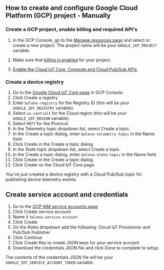 ## How to create and configure Google Cloud Platform (GCP) project - Manually

### Create a GCP project, enable billing and required API's

1. In the GCP Console, go to the [Manage resources page](https://console.cloud.google.com/cloud-resource-manager) and select or create a new project. The project name will be your `GOOGLE_IOT_PROJECT` variable.

2. Make sure that [billing is enabled](https://cloud.google.com/billing/docs/how-to/modify-project) for your project.

3. [Enable the Cloud IoT Core, Compute and Cloud Pub/Sub APIs](https://console.cloud.google.com/flows/enableapi?apiid=cloudiot.googleapis.com,pubsub,compute).

### Create a device registry

1. Go to the [Google Cloud IoT Core page](https://console.cloud.google.com/iot) in GCP Console.
2. Click Create a registry.
3. Enter `balena-registry` for the Registry ID (this will be your `GOOGLE_IOT_REGISTRY` variable).
4. Select `us-central1` for the Cloud region (this will be your `GOOGLE_IOT_REGION` variable).
5. Select `MQTT` for the Protocol.
6. In the Telemetry topic dropdown list, select Create a topic.
7. In the Create a topic dialog, enter `balena-telemetry-topic` in the Name field.
8. Click Create in the Create a topic dialog.
9. In the State topic dropdown list, select Create a topic.
9. In the Create a topic dialog, enter `balena-state-topic` in the Name field.
10. Click Create in the Create a topic dialog.
11. Click Create on the Cloud IoT Core page.

You've just created a device registry with a Cloud Pub/Sub topic for publishing device telemetry events.

## Create service account and credentials

1. Go to the [GCP IAM service accounts page](https://console.cloud.google.com/iam-admin/serviceaccounts)
2. Click Create service account
3. Name it `balena-service-account`
4. Click Create
5. On the Roles dropdown add the following: Cloud IoT Provisioner and Pub/Sub Publisher
6. Click Continue
7. Click Create Key to create JSON keys for your service account.
8. Download the credentials JSON file and click Done to complete te setup.

The contents of the credentials JSON file will be your `GOOGLE_IOT_SERVICE_ACCOUNT_TOKEN` variable. 